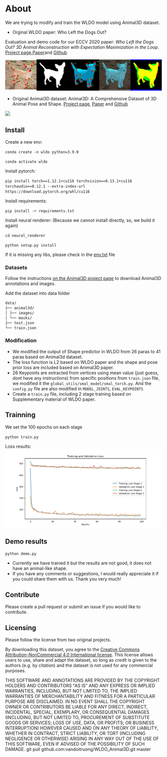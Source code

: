 # About
We are trying to modify and train the WLDO model using Animal3D dataset.

- Orginal WLDO paper: Who Left the Dogs Out?

Evaluation and demo code for our ECCV 2020 paper: *Who Left the Dogs Out? 3D Animal Reconstruction with Expectation Maximization in the Loop*. [Project page](https://sites.google.com/view/wldo/home),[Paper](https://arxiv.org/abs/2007.11110)and [Github](https://github.com/benjiebob/WLDO)

![](docs/banner.jpg)

- Original Animal3D dataset: Animal3D: A Comprehensive Dataset of 3D Animal Pose and Shape. [Project page](https://xujiacong.github.io/Animal3D/), [Paper](https://arxiv.org/abs/2308.11737) and [Github](https://github.com/XuJiacong/Animal3D)

![](docs/dataset_samples.png)

## Install
Create a new env:

`conda create -n wldo python=3.9.0`

`conda activate wldo`

Install pytorch:

`pip install torch==1.12.1+cu116 torchvision==0.13.1+cu116 torchaudio==0.12.1 --extra-index-url https://download.pytorch.org/whl/cu116`

Install requirements:

`pip install -r requirements.txt`

Install neural renderer: (Because we cannot install directly, so, we build it again)

`cd neural_renderer`

`python setup.py install`

If it is missing any libs, please check in the [env.txt](env.txt) file

### Datasets

Follow the instructions [on the Animal3D project page](https://xujiacong.github.io/Animal3D/) to download Animal3D annotations and images.

Add the dataset into data folder

```
data/
├── animal3d/
│ ├── images/
│ └── masks/
├── test.json
└── train.json
```

### Modification
- We modified the output of Shape predictor in WLDO from 26 paras to 41 paras based on Animal3d dataset.
- The loss function is L2 based on WLDO paper and the shape and pose prior loss are included based on Animal3D paper.
- 26 Keypoints are extracted from vertices using mean value (just guess, dont have any instructions) from specific positions  from `train.json` file, we modified it the `global_utils/smal_model/smal_torch.py`. And the `config.py` file are also modified in `MODEL_JOINTS`, `EVAL_KEYPOINTS`
- Create a `train.py` file, including 2 stage training based on Supplementary material of WLDO paper.

## Trainning
We set the 100 epochs on each stage

`python train.py`

Loss results:
![](output/loss_plot.png)

## Demo results
`python demo.py`

- Currently we have trained it but the results are not good, it does not have an animal-like shape.
- If you have any comments or suggestions, I would really appreciate it if you could share them with us. Thank you very much!

## Contribute
Please create a pull request or submit an issue if you would like to contribute.

## Licensing
Please follow the license from two original projects.

By downloading this dataset, you agree to the [Creative Commons Attribution-NonCommercial 4.0 International license](https://creativecommons.org/licenses/by-nc-sa/4.0/). This license allows users to use, share and adapt the dataset, so long as credit is given to the authors (e.g. by citation) and the dataset is not used for any commercial purposes.

THIS SOFTWARE AND ANNOTATIONS ARE PROVIDED BY THE COPYRIGHT HOLDERS AND CONTRIBUTORS "AS IS" AND ANY EXPRESS OR IMPLIED WARRANTIES, INCLUDING, BUT NOT LIMITED TO, THE IMPLIED WARRANTIES OF MERCHANTABILITY AND FITNESS FOR A PARTICULAR PURPOSE ARE DISCLAIMED. IN NO EVENT SHALL THE COPYRIGHT OWNER OR CONTRIBUTORS BE LIABLE FOR ANY DIRECT, INDIRECT, INCIDENTAL, SPECIAL, EXEMPLARY, OR CONSEQUENTIAL DAMAGES (INCLUDING, BUT NOT LIMITED TO, PROCUREMENT OF SUBSTITUTE GOODS OR SERVICES; LOSS OF USE, DATA, OR PROFITS; OR BUSINESS INTERRUPTION) HOWEVER CAUSED AND ON ANY THEORY OF LIABILITY, WHETHER IN CONTRACT, STRICT LIABILITY, OR TORT (INCLUDING NEGLIGENCE OR OTHERWISE) ARISING IN ANY WAY OUT OF THE USE OF THIS SOFTWARE, EVEN IF ADVISED OF THE POSSIBILITY OF SUCH DAMAGE.
git pull github.com:vandoitruong/WLDO_Animal3D.git master
